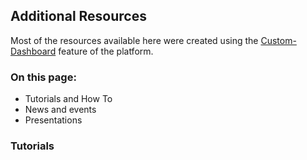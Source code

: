 ## Additional Resources

Most of the resources available here were created using the [Custom-Dashboard](https://medium.com/euro-data-cube/creating-powerful-visuals-of-covid-19-impacts-on-human-activities-8879fa75121d) feature of the platform. 

### On this page:

- Tutorials and How To
- News and events
- Presentations

### Tutorials





